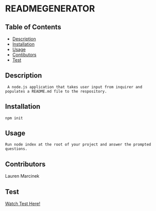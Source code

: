 # READMEGENERATOR

## Table of Contents

  * [Description](#Description)
  * [Installation](Installation)
  * [Usage](#Usage)
  * [Contibutors](#Contributors)
  * [Test](#Test)
  
  ## Description 
     A node.js application that takes user input from inquirer and populates a README.md file to the respository.
  
  ## Installation 
    npm init

  ## Usage
    Run node index at the root of your project and answer the prompted questions.

  ## Contributors 
  Lauren Marcinek

  ## Test
<a href="https://drive.google.com/file/d/12CHFJYAruuRfIDCsYYwmu_6Zaz4pDqwR/view?usp=sharing">Watch Test Here!</a>

